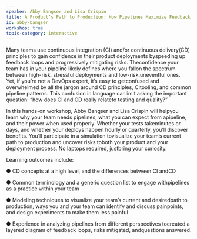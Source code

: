 ```yaml
---
speaker: Abby​ ​Bangser​ ​and​ ​Lisa​ ​Crispin
title: A​ ​Product’s​ ​Path​ ​to​ ​Production:​ ​How​ ​Pipelines​ ​Maximize​ ​Feedback​ ​and​ ​Minimize​ ​Risk
id: abby-bangser
workshop: true
topic-category: interactive
---
```


<!--<a href="http://www.slideshare.net/Kevlin/the-error-of-our-ways">[Slides]</a>-->

Many​ ​teams​ ​use​ ​continuous​ ​integration​ ​(CI)​ ​and/or​ ​continuous​ ​delivery​ ​(CD)​ ​principles​ ​to​ ​gain confidence​ ​in​ ​their​ ​product​ ​deployments​ ​by​ ​speeding​ ​up​ ​feedback​ ​loops​ ​and​ ​progressively mitigating​ ​risks.​ ​The​ ​confidence​ ​your​ ​team​ ​has​ ​in​ ​your​ ​pipeline​ ​likely​ ​defines​ ​where​ ​you​ ​fall​ ​on the​ ​spectrum​ ​between​ ​high-risk,​ ​stressful​ ​deployments​ ​and​ ​low-risk,​ ​uneventful​ ​ones.​ ​​ ​Yet,​ ​if you’re​ ​not​ ​a​ ​DevOps​ ​expert,​ ​it’s​ ​easy​ ​to​ ​get​ ​confused​ ​and​ ​overwhelmed​ ​by​ ​all​ ​the​ ​jargon​ ​around CD​ ​principles,​ ​CI​ ​tooling,​ ​and​ ​common​ ​pipeline​ ​patterns.​ ​This​ ​confusion​ ​in​ ​language​ ​can​ ​limit asking​ ​the​ ​important​ ​question:​ ​“how​ ​does​ ​CI​ ​and​ ​CD​ ​really​ ​relate​ ​to​ ​testing​ ​and​ ​quality?” 

In​ ​this​ ​hands-on​ ​workshop,​ ​Abby​ ​Bangser​ ​and​ ​Lisa​ ​Crispin​ ​will​ ​help​ ​you​ ​learn​ ​why​ ​your​ ​team needs​ ​pipelines,​ ​what​ ​you​ ​can​ ​expect​ ​from​ ​a​ ​pipeline,​ ​and​ ​their​ ​power​ ​when​ ​used​ ​properly. Whether​ ​your​ ​tests​ ​take​ ​minutes​ ​or​ ​days,​ ​and​ ​whether​ ​your​ ​deploys​ ​happen​ ​hourly​ ​or​ ​quarterly, you’ll​ ​discover​ ​benefits.​ ​You’ll​ ​participate​ ​in​ ​a​ ​simulation​ ​to​ ​visualize​ ​your​ ​team’s​ ​current​ ​path​ ​to production​ ​and​ ​uncover​ ​risks​ ​to​ ​both​ ​your​ ​product​ ​and​ ​your​ ​deployment​ ​process.​ ​No​ ​laptops required,​ ​just​ ​bring​ ​your​ ​curiosity. 

Learning​ ​outcomes​ ​include: 

● CD​ ​concepts​ ​at​ ​a​ ​high​ ​level,​ ​and​ ​the​ ​differences​ ​between​ ​CI​ ​and​ ​CD

● Common​ ​terminology​ ​and​ ​a​ ​generic​ ​question​ ​list​ ​to​ ​engage​ ​with​ ​pipelines​ ​as​ ​a​ ​practice within​ ​your​ ​team 

● Modeling​ ​techniques​ ​to​ ​visualize​ ​your​ ​team’s​ ​current​ ​and​ ​desired​ ​path​ ​to​ ​production, ways​ ​you​ ​and​ ​your​ ​team​ ​can​ ​identify​ ​and​ ​discuss​ ​pain​ ​points,​ ​and​ ​design​ ​experiments​ ​to make​ ​them​ ​less​ ​painful 

● Experience​ ​in​ ​analyzing​ ​pipelines​ ​from​ ​different​ ​perspectives​ ​to​ ​created​ ​a​ ​layered diagram​ ​of​ ​feedback​ ​loops,​ ​risks​ ​mitigated,​ ​and​ ​questions​ ​answered. 
